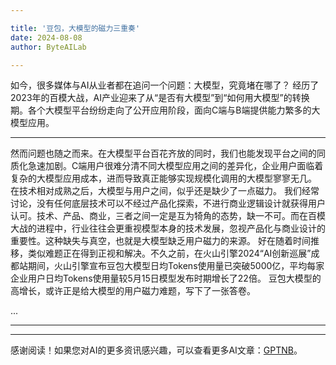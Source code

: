```yaml
---

title: '豆包，大模型的磁力三重奏'
date: 2024-08-08
author: ByteAILab

---
```


如今，很多媒体与AI从业者都在追问一个问题：大模型，究竟堵在哪了？
经历了2023年的百模大战，AI产业迎来了从“是否有大模型”到“如何用大模型”的转换期。各个大模型平台纷纷走向了公开应用阶段，面向C端与B端提供能力繁多的大模型应用。

---

然而问题也随之而来。在大模型平台百花齐放的同时，我们也能发现平台之间的同质化急速加剧。C端用户很难分清不同大模型应用之间的差异化，企业用户面临着复杂的大模型应用成本，进而导致真正能够实现规模化调用的大模型寥寥无几。
在技术相对成熟之后，大模型与用户之间，似乎还是缺少了一点磁力。
我们经常讨论，没有任何底层技术可以不经过产品化探索，不进行商业逻辑设计就获得用户认可。技术、产品、商业，三者之间一定是互为犄角的态势，缺一不可。而在百模大战的进程中，行业往往会更重视模型本身的技术发展，忽视产品化与商业设计的重要性。这种缺失与真空，也就是大模型缺乏用户磁力的来源。
好在随着时间推移，类似难题正在得到正视和解决。不久之前，在火山引擎2024“AI创新巡展”成都站期间，火山引擎宣布豆包大模型日均Tokens使用量已突破5000亿，平均每家企业用户日均Tokens使用量较5月15日模型发布时期增长了22倍。
豆包大模型的高增长，或许正是给大模型的用户磁力难题，写下了一张答卷。

...

---
---
感谢阅读！如果您对AI的更多资讯感兴趣，可以查看更多AI文章：[GPTNB](https://gptnb.com)。